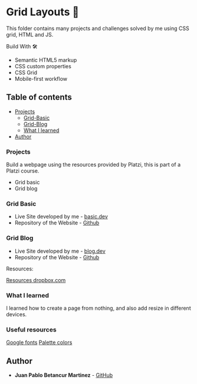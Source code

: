 # Grid Layouts 🚀

This folder contains many projects and challenges solved by me using CSS grid, HTML and JS.

Build With 🛠️

- Semantic HTML5 markup
- CSS custom properties
- CSS Grid
- Mobile-first workflow

## Table of contents

- [Projects](#projects)
  - [Grid-Basic](#grid-basic)
  - [Grid-Blog](#grid-blog)
  - [What I learned](#what-i-learned)
- [Author](#author)

### Projects

Build a webpage using the resources provided by Platzi, this is part of a Platzi course.

- Grid basic
- Grid blog

### Grid Basic

- Live Site developed by me - [basic.dev](https://grid-basic.netlify.app/)
- Repository of the Website - [Github](https://github.com/pabloskyDev/grid-pages/tree/main/grid-basic)

### Grid Blog

- Live Site developed by me - [blog.dev](https://jb-dev-batatabit.netlify.app/)
- Repository of the Website - [Github](https://github.com/pabloskyDev/mobile-first)

Resources:

[Resources dropbox.com](https://www.dropbox.com/sh/skwiu9gqkr2j6yb/AABmvWbUcTgDnr1m0U1RlcLBa?dl=0)

### What I learned

I learned how to create a page from nothing, and also add resize in different devices.

### Useful resources

[Google fonts](https://fonts.google.com/)
[Palette colors](https://colorhunt.co/palettes/)

## Author

- **Juan Pablo Betancur Martinez** - [GitHub](https://github.com/pabloskyDev)
